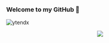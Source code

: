 ### Welcome to my GitHub 👋
<p align="left"> <img src="https://komarev.com/ghpvc/?username=ytendx&label=Profile%20views&color=ff0000&style=plastic" alt="ytendx" /> </p>

<p align="center">
  <img src="https://github-readme-stats.vercel.app/api?username=ytendx&show_icons=true&theme=radical" />
</p>
